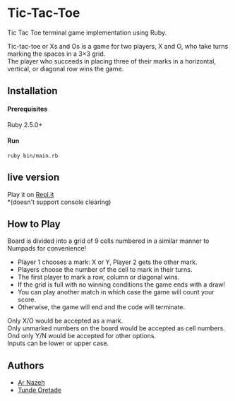 # Tic-Tac-Toe

Tic Tac Toe terminal game implementation using Ruby.

Tic-tac-toe or Xs and Os is a game for two players, X and O,
who take turns marking the spaces in a 3×3 grid.<br/>
The player who succeeds in placing three of their marks
in a horizontal, vertical, or diagonal row wins the game.

## Installation

#### Prerequisites

Ruby 2.5.0+

#### Run
```console
ruby bin/main.rb
```
## live version

Play it on [Repl.it](https://repl.it/@Nazeh1/Tic-Tac-Toe) <br/>
*(doesn't support console clearing)

## How to Play

Board is divided into a grid of 9 cells numbered in a similar
manner to Numpads for convenience!

- Player 1 chooses a mark: X or Y, Player 2 gets the other mark.
- Players choose the number of the cell to mark in their turns.
- The first player to mark a row, column or diagonal wins.
- If the grid is full with no winning conditions the game ends with a draw!
- You can play another match in which case the game will count your score.
- Otherwise, the game will end and the code will terminate. 

Only X/O would be accepted as a mark.<br/>
Only unmarked numbers on the board would be accepted as cell numbers.<br/>
Ond only Y/N would be accepted for other options.<br/>
Inputs can be lower or upper case.

## Authors

* [Ar Nazeh](https://github.com/Nazeh)
* [Tunde Oretade](https://github.com/tundeiness)
